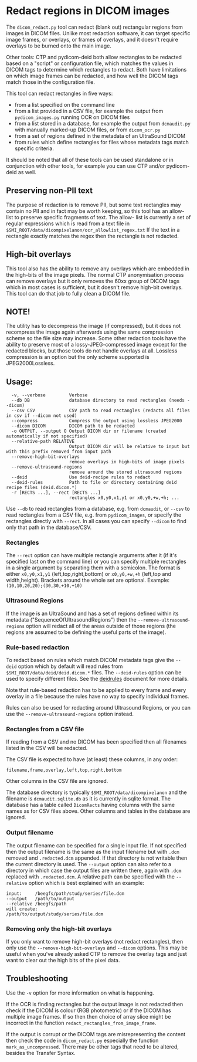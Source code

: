# Redact regions in DICOM images

The `dicom_redact.py` tool can redact (blank out) rectangular regions
from images in DICOM files. Unlike most redaction software, it can
target specific image frames, or overlays, or frames of overlays, and
it doesn't require overlays to be burned onto the main image.

Other tools: CTP and pydicom-deid both allow rectangles to be redacted
based on a "script" or configuration file, which matches the values in
DICOM tags to determine which rectangles to redact. Both have limitations
on which image frames can be redacted, and how well the DICOM tags match
those in the configuration file.

This tool can redact rectangles in five ways:
* from a list specified on the command line
* from a list provided in a CSV file, for example the output from
 `pydicom_images.py` running OCR on DICOM files
* from a list stored in a database, for example the output from
 `dcmaudit.py` with manually marked-up DICOM files, or from `dicom_ocr.py`
* from a set of regions defined in the metadata of an UltraSound DICOM
* from rules which define rectangles for files whose metadata tags
match specific criteria.

It should be noted that all of these tools can be used standalone or
in conjunction with other tools, for example you can use CTP and/or
pydicom-deid as well.

## Preserving non-PII text

The purpose of redaction is to remove PII, but some text rectangles
may contain no PII and in fact may be worth keeping, so this tool
has an allow-list to preserve specific fragments of text. The allow-
list is currently a set of regular expressions which is read from a
text file in `$SMI_ROOT/data/dicompixelanon/ocr_allowlist_regex.txt`
If the text in a rectangle exactly matches the regex then the
rectangle is not redacted.

## High-bit overlays

This tool also has the ability to remove any overlays which are
embedded in the high-bits of the image pixels. The normal CTP anonymisation
process can remove overlays but it only removes the 60xx group of DICOM
tags which in most cases is sufficient, but it doesn't remove high-bit
overlays. This tool can do that job to fully clean a DICOM file.

## NOTE!

The utility has to decompress the image (if compressed), but it
does not recompress the image again afterwards using the same
compression scheme so the file size may increase.
Some other redaction tools have the ability to preserve
most of a lossy-JPEG-compressed image except for the redacted blocks,
but those tools do not handle overlays at all. Lossless compression is
an option but the only scheme supported is JPEG2000Lossless.

## Usage:

```
  -v, --verbose         Verbose
  --db DB               database directory to read rectangles (needs --dicom)
  --csv CSV             CSV path to read rectangles (redacts all files in csv if --dicom not used)
  --compress            Compress the output using lossless JPEG2000
  --dicom DICOM         DICOM path to be redacted
  -o OUTPUT, --output O Output DICOM dir or filename (created automatically if not specified)
  --relative-path RELATIVE
                        Output DICOM dir will be relative to input but with this prefix removed from input path
  --remove-high-bit-overlays
                        remove overlays in high-bits of image pixels
  --remove-ultrasound-regions
                        remove around the stored ultrasound regions
  --deid                Use deid-recipe rules to redact
  --deid-rules          Path to file or directory containing deid recipe files (deid.dicom.*)
  -r [RECTS ...], --rect [RECTS ...]
                        rectangles x0,y0,x1,y1 or x0,y0,+w,+h; ...
```

Use `--db` to read rectangles from a database, e.g. from `dcmaudit`,
or `--csv` to read rectangles from a CSV file, e.g. from `pydicom_images`,
or specify the rectangles directly with `--rect`. In all cases you can
specify `--dicom` to find only that path in the database/CSV.

### Rectangles

The `--rect` option can have multiple rectangle arguments after it
(if it's specified last on the command line) or you can specify multiple
rectangles in a single argument by separating them with a semicolon.
The format is either `x0,y0,x1,y1` (left,top,right,bottom) or
`x0,y0,+w,+h` (left,top and width,height). Brackets around the whole
set are optional. Example: `(10,10,20,20);(30,30,+10,+10)`

### Ultrasound Regions

If the image is an UltraSound and has a set of regions defined within
its metadata ("SequenceOfUltrasoundRegions") then the `--remove-ultrasound-regions`
option will redact all of the areas outside of those regions (the regions
are assumed to be defining the useful parts of the image).

### Rule-based redaction

To redact based on rules which match DICOM metadata tags give the `--deid`
option which by default will read rules from `$SMI_ROOT/data/deid/deid.dicom.*`
files. The `--deid-rules` option can be used to specify different files.
See the [deidrules](deidrules.md) document for more details.

Note that rule-based redaction has to be applied to every frame and every
overlay in a file because the rules have no way to specify individual frames.

Rules can also be used for redacting around Ultrasound Regions, or you can use the
`--remove-ultrasound-regions` option instead.

### Rectangles from a CSV file

If reading from a CSV and no DICOM has been specified then all filenames listed in
the CSV will be redacted.

The CSV file is expected to have (at least) these columns, in any order:
```
filename,frame,overlay,left,top,right,bottom
```
Other columns in the CSV file are ignored.

The database directory is typically `$SMI_ROOT/data/dicompixelanon` and the
filename is `dcmaudit.sqlite.db` as it is currently in sqlite format.
The database has a table called `DicomRects` having columns with
the same names as for CSV files above.
Other columns and tables in the database are ignored.

### Output filename

The output filename can be specified for a single input file.
If not specified then the output filename is the same as the input
filename but with `.dcm` removed and `.redacted.dcm` appended.
If that directory is not writable then the current directory is used.
The `--output` option can also refer to a directory in which case
the output files are written there, again with `.dcm` replaced with
`.redacted.dcm`. A relative path can be specified with the `--relative`
option which is best explained with an example:
```
input:     /beegfs/path/study/series/file.dcm
--output   /path/to/output
--relative /beegfs/path
will create:
/path/to/output/study/series/file.dcm
```

### Removing only the high-bit overlays

If you only want to remove high-bit overlays (not redact rectangles),
then only use the `--remove-high-bit-overlays` and `--dicom` options.
This may be useful when you've already asked CTP to remove the overlay
tags and just want to clear out the high bits of the pixel data.

## Troubleshooting

Use the `-v` option for more information on what is happening.

If the OCR is finding rectangles but the output image is not redacted
then check if the DICOM is colour (RGB photometric) or if the DICOM has
multiple image frames. If so then then choice of array slice might be
incorrect in the function `redact_rectangles_from_image_frame`.

If the output is corrupt or the DICOM tags are misrepresenting the content
then check the code in `dicom_redact.py` especially the function
`mark_as_uncompressed`. There may be other tags that need to be altered,
besides the Transfer Syntax.
